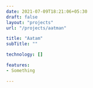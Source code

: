 ```yaml
---
date: 2021-07-09T18:21:06+05:30
draft: false
layout: "projects"
url: "/projects/aatman"

title: "Aatam"
subTitle: ""

technology: []

features: 
- Something

---
```


